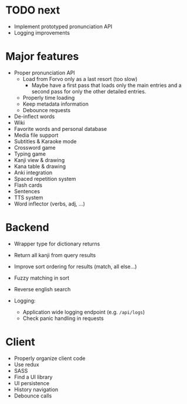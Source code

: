 TODO next
=========

- Implement prototyped pronunciation API
- Logging improvements

Major features
==============

- Proper pronunciation API
  - Load from Forvo only as a last resort (too slow)
    - Maybe have a first pass that loads only the main entries and a second
      pass for only the other detailed entries.
  - Properly time loading
  - Keep metadata information
  - Debounce requests
- De-inflect words
- Wiki
- Favorite words and personal database
- Media file support
- Subtitles & Karaoke mode
- Crossword game
- Typing game
- Kanji view & drawing
- Kana table & drawing
- Anki integration
- Spaced repetition system
- Flash cards
- Sentences
- TTS system
- Word inflector (verbs, adj, ...)

Backend
=======

- Wrapper type for dictionary returns
- Return all kanji from query results
- Improve sort ordering for results (match, all else...)
- Fuzzy matching in sort
- Reverse english search

- Logging:
  - Application wide logging endpoint (e.g. `/api/logs`)
  - Check panic handling in requests

Client
======

- Properly organize client code
- Use redux
- SASS
- Find a UI library
- UI persistence
- History navigation
- Debounce calls
